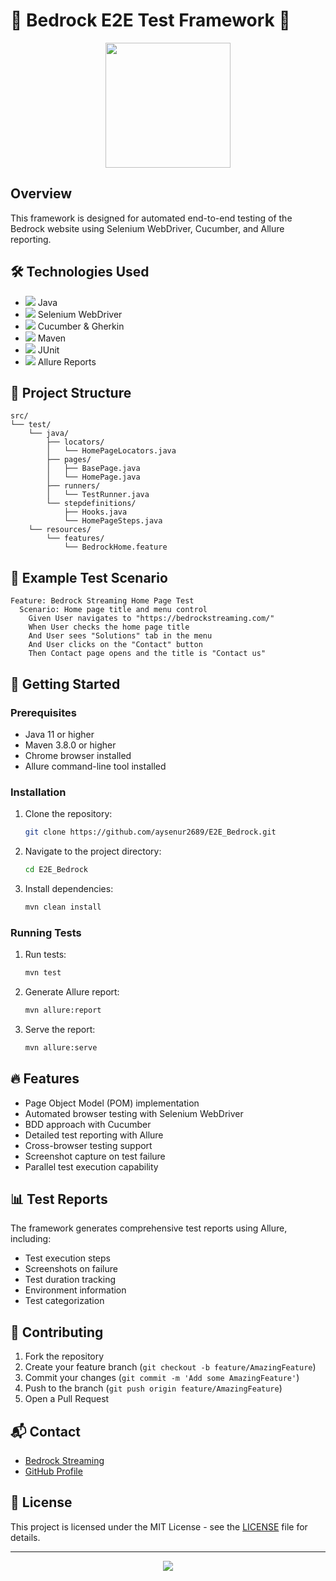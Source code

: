 # 🚀 Bedrock E2E Test Framework 🚀

<p align="center">
  <img src="https://media.giphy.com/media/3o7btPCcdNniyf0ArS/giphy.gif" width="200"/>
</p>

## Overview
This framework is designed for automated end-to-end testing of the Bedrock website using Selenium WebDriver, Cucumber, and Allure reporting.

## 🛠️ Technologies Used

- <img src="https://img.shields.io/badge/Java-ED8B00?style=for-the-badge&logo=java&logoColor=white"/> Java
- <img src="https://img.shields.io/badge/Selenium-43B02A?style=for-the-badge&logo=selenium&logoColor=white"/> Selenium WebDriver
- <img src="https://img.shields.io/badge/Cucumber-23D96C?style=for-the-badge&logo=cucumber&logoColor=white"/> Cucumber & Gherkin
- <img src="https://img.shields.io/badge/Maven-007396?style=for-the-badge&logo=apachemaven&logoColor=white"/> Maven
- <img src="https://img.shields.io/badge/JUnit-25A162?style=for-the-badge&logo=junit5&logoColor=white"/> JUnit
- <img src="https://img.shields.io/badge/Allure-FF4B4B?style=for-the-badge&logo=allure&logoColor=white"/> Allure Reports

## 🧩 Project Structure
```
src/
└── test/
    └── java/
        ├── locators/
        │   └── HomePageLocators.java
        ├── pages/
        │   ├── BasePage.java
        │   └── HomePage.java
        ├── runners/
        │   └── TestRunner.java
        └── stepdefinitions/
            ├── Hooks.java
            └── HomePageSteps.java
    └── resources/
        └── features/
            └── BedrockHome.feature
```

## 📝 Example Test Scenario
```gherkin
Feature: Bedrock Streaming Home Page Test
  Scenario: Home page title and menu control
    Given User navigates to "https://bedrockstreaming.com/"
    When User checks the home page title
    And User sees "Solutions" tab in the menu
    And User clicks on the "Contact" button
    Then Contact page opens and the title is "Contact us"
```

## 🚀 Getting Started

### Prerequisites
- Java 11 or higher
- Maven 3.8.0 or higher
- Chrome browser installed
- Allure command-line tool installed

### Installation
1. Clone the repository:
   ```bash
   git clone https://github.com/aysenur2689/E2E_Bedrock.git
   ```
2. Navigate to the project directory:
   ```bash
   cd E2E_Bedrock
   ```
3. Install dependencies:
   ```bash
   mvn clean install
   ```

### Running Tests
1. Run tests:
   ```bash
   mvn test
   ```
2. Generate Allure report:
   ```bash
   mvn allure:report
   ```
3. Serve the report:
   ```bash
   mvn allure:serve
   ```

## 🔥 Features
- Page Object Model (POM) implementation
- Automated browser testing with Selenium WebDriver
- BDD approach with Cucumber
- Detailed test reporting with Allure
- Cross-browser testing support
- Screenshot capture on test failure
- Parallel test execution capability

## 📊 Test Reports
The framework generates comprehensive test reports using Allure, including:
- Test execution steps
- Screenshots on failure
- Test duration tracking
- Environment information
- Test categorization

## 🤝 Contributing
1. Fork the repository
2. Create your feature branch (`git checkout -b feature/AmazingFeature`)
3. Commit your changes (`git commit -m 'Add some AmazingFeature'`)
4. Push to the branch (`git push origin feature/AmazingFeature`)
5. Open a Pull Request

## 📬 Contact
- [Bedrock Streaming](https://bedrockstreaming.com/)
- [GitHub Profile](https://github.com/aysenur2689)

## 📄 License
This project is licensed under the MIT License - see the [LICENSE](LICENSE) file for details.

---

<p align="center">
  <img src="https://img.shields.io/badge/Happy%20Testing-💚-brightgreen"/>
</p>
